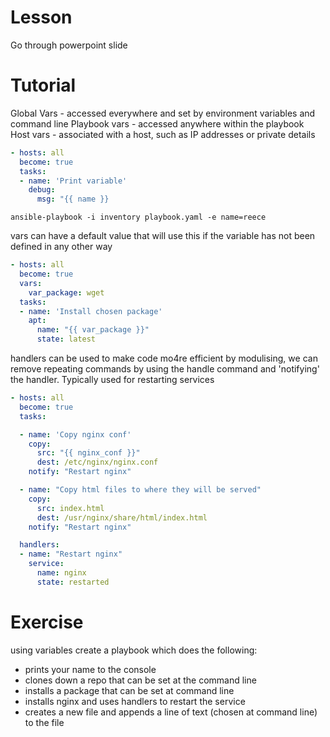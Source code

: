 # Lesson 
Go through powerpoint slide

# Tutorial
Global Vars - accessed everywhere and set by environment variables and command line
Playbook vars - accessed anywhere within the playbook
Host vars - associated with a host, such as IP addresses or private details

```yaml
- hosts: all
  become: true
  tasks:
  - name: 'Print variable'
    debug:
      msg: "{{ name }} 

```
`ansible-playbook -i inventory playbook.yaml -e name=reece`

vars can have a default value that will use this if the variable has not been defined in any other way
```yaml
- hosts: all
  become: true
  vars:
    var_package: wget
  tasks:
  - name: 'Install chosen package'
    apt:
      name: "{{ var_package }}"
      state: latest

```

handlers can be used to make code mo4re efficient by modulising, we can remove repeating commands by using the handle command and 'notifying' the handler. Typically used for restarting services

```yaml
- hosts: all
  become: true
  tasks:

  - name: 'Copy nginx conf'
    copy: 
      src: "{{ nginx_conf }}"
      dest: /etc/nginx/nginx.conf
    notify: "Restart nginx"

  - name: "Copy html files to where they will be served"
    copy:
      src: index.html
      dest: /usr/nginx/share/html/index.html
    notify: "Restart nginx"

  handlers:
  - name: "Restart nginx"
    service:
      name: nginx
      state: restarted

```

# Exercise
using variables create a playbook which does the following:
- prints your name to the console
- clones down a repo that can be set at the command line
- installs a package that can be set at command line
- installs nginx and uses handlers to restart the service
- creates a new file and appends a line of text (chosen at command line) to the file

